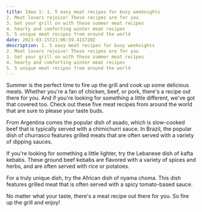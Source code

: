 ```yaml
---
title: Idea 1: 1. 5 easy meat recipes for busy weeknights
2. Meat lovers rejoice! These recipes are for you
3. Get your grill on with these summer meat recipes
4. hearty and comforting winter meat recipes
5. 5 unique meat recipes from around the world
date: 2023-03-15T21:06:59.415720Z
description: 1. 5 easy meat recipes for busy weeknights
2. Meat lovers rejoice! These recipes are for you
3. Get your grill on with these summer meat recipes
4. hearty and comforting winter meat recipes
5. 5 unique meat recipes from around the world
---
```


Summer is the perfect time to fire up the grill and cook up some delicious meats. Whether you're a fan of chicken, beef, or pork, there's a recipe out there for you. And if you're looking for something a little different, we've got that covered too. Check out these five meat recipes from around the world that are sure to please your taste buds.

From Argentina comes the popular dish of asado, which is slow-cooked beef that is typically served with a chimichurri sauce. In Brazil, the popular dish of churrasco features grilled meats that are often served with a variety of dipping sauces.

If you're looking for something a little lighter, try the Lebanese dish of kafta kebabs. These ground beef kebabs are flavored with a variety of spices and herbs, and are often served with rice or potatoes.

For a truly unique dish, try the African dish of nyama choma. This dish features grilled meat that is often served with a spicy tomato-based sauce.

No matter what your taste, there's a meat recipe out there for you. So fire up the grill and enjoy!
